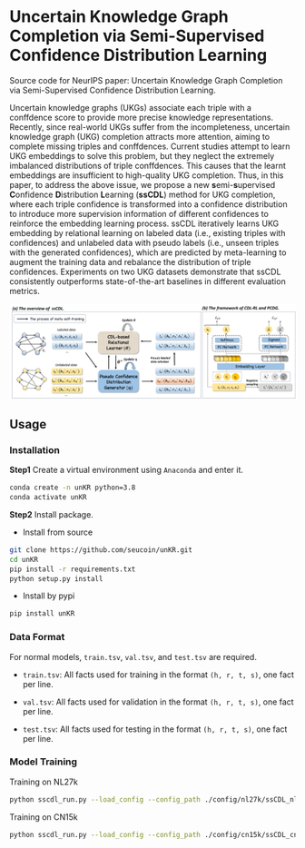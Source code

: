 # Uncertain Knowledge Graph Completion via Semi-Supervised Confidence Distribution Learning

Source code for NeurIPS paper: Uncertain Knowledge Graph Completion via Semi-Supervised Confidence Distribution Learning.

Uncertain knowledge graphs (UKGs) associate each triple with a conffdence score to provide more precise knowledge representations. Recently, since real-world
UKGs suffer from the incompleteness, uncertain knowledge graph (UKG) completion
 attracts more attention, aiming to complete missing triples and conffdences.
Current studies attempt to learn UKG embeddings to solve this problem, but
they neglect the extremely imbalanced distributions of triple conffdences. This
causes that the learnt embeddings are insufficient to high-quality UKG completion.
Thus, in this paper, to address the above issue, we propose a new **s**emi-**s**upervised
**C**onfidence **D**istribution **L**earning (**ssCDL**) method for UKG completion, where
each triple confidence is transformed into a confidence distribution to introduce
more supervision information of different confidences to reinforce the embedding
learning process. ssCDL iteratively learns UKG embedding by relational learning
on labeled data (i.e., existing triples with confidences) and unlabeled data with
pseudo labels (i.e., unseen triples with the generated confidences), which are predicted
 by meta-learning to augment the training data and rebalance the distribution
of triple confidences. Experiments on two UKG datasets demonstrate that ssCDL
consistently outperforms state-of-the-art baselines in different evaluation metrics.

![ssCDL.png](..%2Fpics%2FssCDL.png)
## Usage

### Installation

**Step1** Create a virtual environment using ```Anaconda``` and enter it.

```bash
conda create -n unKR python=3.8
conda activate unKR
```

**Step2**  Install package.
+ Install from source
```bash
git clone https://github.com/seucoin/unKR.git
cd unKR
pip install -r requirements.txt
python setup.py install
```
+ Install by pypi
```bash
pip install unKR
```

### Data Format
For normal models, `train.tsv`, `val.tsv`, and `test.tsv` are required. 

- `train.tsv`: All facts used for training in the format `(h, r, t, s)`, one fact per line.

- `val.tsv`: All facts used for validation in the format `(h, r, t, s)`, one fact per line.

- `test.tsv`: All facts used for testing in the format `(h, r, t, s)`, one fact per line.

### Model Training
Training on NL27k
```bash
python sscdl_run.py --load_config --config_path ./config/nl27k/ssCDL_nl27k.yaml
```

Training on CN15k
```bash
python sscdl_run.py --load_config --config_path ./config/cn15k/ssCDL_cn15k.yaml
```

